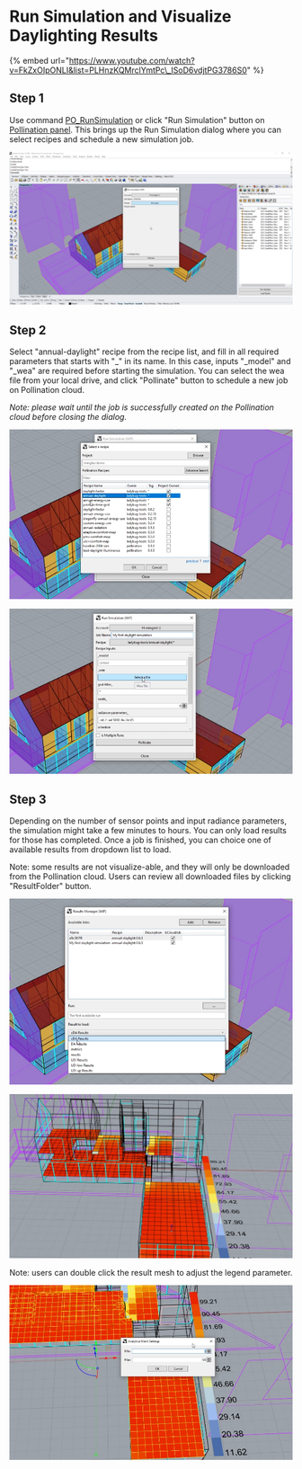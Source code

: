 # Run Simulation and Visualize Daylighting Results

{% embed url="https://www.youtube.com/watch?v=FkZxOIpONLI&list=PLHnzKQMrclYmtPc\_ISoD6vdjtPG3786S0" %}

## Step 1

Use command [PO\_RunSimulation](../pollination-commands-for-rhino/po_runsimulation.md) or click "Run Simulation" button on [Pollination panel](../getting-started.md#pollination-panel). This brings up the Run Simulation dialog where you can select recipes and schedule a new simulation job.

![Run simulation dialog ](../../.gitbook/assets/image%20%28110%29.png)

## Step 2

Select "annual-daylight" recipe from the recipe list, and fill in all required parameters that starts with "\_" in its name. In this case, inputs "\_model" and "\_wea" are required before starting the simulation. You can select the wea file from your local drive, and click "Pollinate" button to schedule a new job on Pollination cloud.

_Note: please wait until the job is successfully created on the Pollination cloud before closing the dialog._

![Select the annual daylight recipe](../../.gitbook/assets/image%20%28108%29.png)

![Select a wea file from local drive](../../.gitbook/assets/image%20%28102%29.png)

## Step 3

Depending on the number of sensor points and input radiance parameters, the simulation might take a few minutes to hours. You can only load results for those has completed. Once a job is finished, you can choice one of available results from dropdown list to load. 

Note: some results are not visualize-able, and they will only be downloaded from the Pollination cloud. Users can review all downloaded files by clicking "ResultFolder" button.

![Select one of results to load](../../.gitbook/assets/image%20%28105%29.png)

![Load daylight results to Rhino](../../.gitbook/assets/image%20%28106%29.png)

Note: users can double click the result mesh to adjust the legend parameter.

![Adjust the minimum and maximum value for the legend](../../.gitbook/assets/image%20%28111%29.png)

